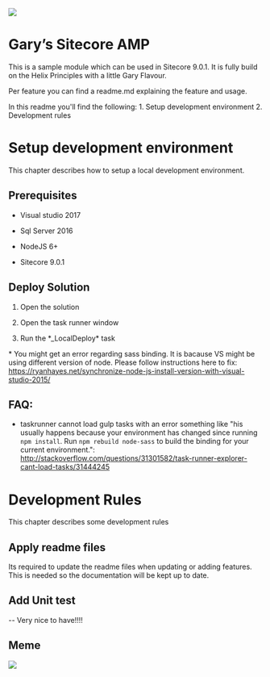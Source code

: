 ![](https://mischacommunications.com/wp-content/uploads/2017/10/labimg_640_amp.jpg)

Gary’s Sitecore AMP
===================


This is a sample module which can be used in Sitecore 9.0.1. It is fully build
on the Helix Principles with a little Gary Flavour.

Per feature you can find a readme.md explaining the feature and usage.

In this readme you'll find the following: 1. Setup development environment 2.
Development rules

Setup development environment
=============================

This chapter describes how to setup a local development environment.

Prerequisites
-------------

-   Visual studio 2017

-   Sql Server 2016

-   NodeJS 6+

-   Sitecore 9.0.1

Deploy Solution
---------------

1.  Open the solution

2.  Open the task runner window

3.  Run the \*_LocalDeploy\* task

\* You might get an error regarding sass binding. It is bacause VS might be
using different version of node. Please follow instructions here to fix:
https://ryanhayes.net/synchronize-node-js-install-version-with-visual-studio-2015/

FAQ:
----

-   taskrunner cannot load gulp tasks with an error something like "his usually
    happens because your environment has changed since running `npm install`.
    Run `npm rebuild node-sass` to build the binding for your current
    environment.":
    http://stackoverflow.com/questions/31301582/task-runner-explorer-cant-load-tasks/31444245

Development Rules
=================

This chapter describes some development rules

Apply readme files
------------------

Its required to update the readme files when updating or adding features. This
is needed so the documentation will be kept up to date.

Add Unit test
-------------

\-- Very nice to have!!!!

Meme
----

![](https://i.giphy.com/3o7qE4opCd6f1NJeuY.gif)
